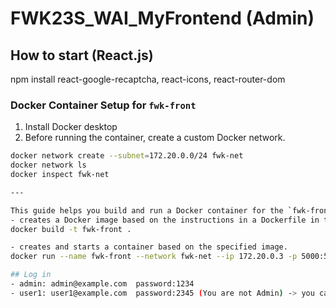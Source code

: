 # FWK23S_WAI_MyFrontend (Admin)
## How to start (React.js)
npm install
react-google-recaptcha, react-icons, react-router-dom
### Docker Container Setup for `fwk-front`
1. Install Docker desktop
2. Before running the container, create a custom Docker network.
```bash
docker network create --subnet=172.20.0.0/24 fwk-net
docker network ls
docker inspect fwk-net

---

This guide helps you build and run a Docker container for the `fwk-front` project. Follow the steps below to get started.
- creates a Docker image based on the instructions in a Dockerfile in the current directory.
docker build -t fwk-front .

- creates and starts a container based on the specified image.
docker run --name fwk-front --network fwk-net --ip 172.20.0.3 -p 5000:5000 -d fwk-front

## Log in 
- admin: admin@example.com  password:1234
- user1: user1@example.com  password:2345 (You are not Admin) -> you cannot login to Admin app
